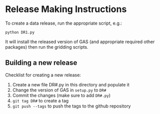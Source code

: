 Release Making Instructions
===========================

To create a data release, run the appropriate script, e.g.:

    python DR1.py

It will install the released version of GAS (and appropriate required other
packages) then run the gridding scripts.


Building a new release
----------------------

Checklist for creating a new release:

  1. Create a new file DR#.py in this directory and populate it
  2. Change the version of GAS in `setup.py` to `DR#`
  3. Commit the changes (make sure to add `DR#.py`)
  4. `git tag DR#` to create a tag
  5. `git push --tags` to push the tags to the github repository
